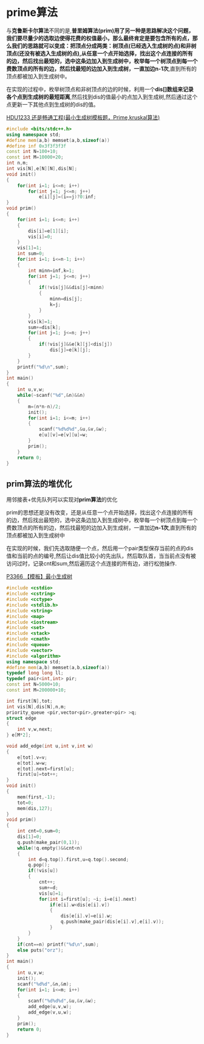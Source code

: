 # prime算法

与**克鲁斯卡尔算法**不同的是,**普里姆算法(prim)**用了另一种是思路解决这个问题，我们要尽量少的选取边使得花费的权值最小，那么最终肯定是要包含所有的点，那么我们的思路就可以变成：把顶点分成两类：**树顶点(已经选入生成树的点)**和**非树顶点(还没有被选入生成树的点)**,从任意一个点开始选择，找出这个点连接的所有的边，然后找出最短的，选中这条边加入到生成树中，枚举每一个树顶点到每一个费数顶点的所有的边，然后找最短的边加入到生成树，一直加边**n-1次**,直到所有的顶点都被加入到生成树中。

在实现的过程中，枚举树顶点和非树顶点的边的时候，利用一个**dis[]数组来记录各个点到生成树的最短距离**,然后找到dis的值最小的点加入到生成树,然后通过这个点更新一下其他点到生成树的dis的值。

[HDU1233 还是畅通工程(最小生成树模板题，Prime,kruskal算法)](http://blog.csdn.net/riba2534/article/details/60318424)

```cpp
#include <bits/stdc++.h>
using namespace std;
#define mem(a,b) memset(a,b,sizeof(a))
#define inf 0x3f3f3f3f
const int N=100+10;
const int M=10000+20;
int n,m;
int vis[N],e[N][N],dis[N];
void init()
{
    for(int i=1; i<=n; i++)
        for(int j=1; j<=n; j++)
            e[i][j]=(i==j)?0:inf;
}
void prim()
{
    for(int i=1; i<=n; i++)
    {
        dis[i]=e[1][i];
        vis[i]=0;
    }
    vis[1]=1;
    int sum=0;
    for(int i=1; i<=n-1; i++)
    {
        int minn=inf,k=1;
        for(int j=1; j<=n; j++)
        {
            if(!vis[j]&&dis[j]<minn)
            {
                minn=dis[j];
                k=j;
            }
        }
        vis[k]=1;
        sum+=dis[k];
        for(int j=1; j<=n; j++)
        {
            if(!vis[j]&&e[k][j]<dis[j])
                dis[j]=e[k][j];
        }
    }
    printf("%d\n",sum);
}
int main()
{
    int u,v,w;
    while(~scanf("%d",&n)&&n)
    {
        m=(n*n-n)/2;
        init();
        for(int i=1; i<=m; i++)
        {
            scanf("%d%d%d",&u,&v,&w);
            e[u][v]=e[v][u]=w;
        }
        prim();
    }
    return 0;
}

```

## prim算法的堆优化

用邻接表+优先队列可以实现对**prim算法**的优化

prim的思想还是没有改变，还是从任意一个点开始选择，找出这个点连接的所有的边，然后找出最短的，选中这条边加入到生成树中，枚举每一个树顶点到每一个费数顶点的所有的边，然后找最短的边加入到生成树，一直加边**n-1次**,直到所有的顶点都被加入到生成树中

在实现的时候，我们先选取随便一个点，然后用一个pair类型保存当前的点的dis值和当前的点的编号,然后让dis值比较小的先出队，然后取队首，当当前点没有被访问过时，记录cnt和sum,然后遍历这个点连接的所有边，进行松弛操作.

[P3366 【模板】最小生成树](https://www.luogu.org/problemnew/show/P3366)

```cpp
#include <cstdio>
#include <cstring>
#include <cctype>
#include <stdlib.h>
#include <string>
#include <map>
#include <iostream>
#include <set>
#include <stack>
#include <cmath>
#include <queue>
#include <vector>
#include <algorithm>
using namespace std;
#define mem(a,b) memset(a,b,sizeof(a))
typedef long long ll;
typedef pair<int,int> pir;
const int N=5000+10;
const int M=200000+10;

int first[N],tot;
int vis[N],dis[N],n,m;
priority_queue <pir,vector<pir>,greater<pir> >q;
struct edge
{
    int v,w,next;
} e[M*2];

void add_edge(int u,int v,int w)
{
    e[tot].v=v;
    e[tot].w=w;
    e[tot].next=first[u];
    first[u]=tot++;
}
void init()
{
    mem(first,-1);
    tot=0;
    mem(dis,127);
}
void prim()
{
    int cnt=0,sum=0;
    dis[1]=0;
    q.push(make_pair(0,1));
    while(!q.empty()&&cnt<n)
    {
        int d=q.top().first,u=q.top().second;
        q.pop();
        if(!vis[u])
        {
            cnt++;
            sum+=d;
            vis[u]=1;
            for(int i=first[u]; ~i; i=e[i].next)
                if(e[i].w<dis[e[i].v])
                {
                    dis[e[i].v]=e[i].w;
                    q.push(make_pair(dis[e[i].v],e[i].v));
                }
        }
    }
    if(cnt==n) printf("%d\n",sum);
    else puts("orz");
}
int main()
{
    int u,v,w;
    init();
    scanf("%d%d",&n,&m);
    for(int i=1; i<=m; i++)
    {
        scanf("%d%d%d",&u,&v,&w);
        add_edge(u,v,w);
        add_edge(v,u,w);
    }
    prim();
    return 0;
}

```









